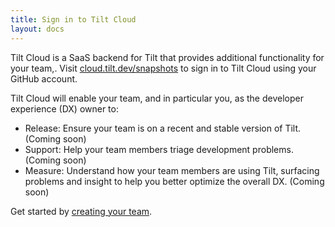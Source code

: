 ```yaml
---
title: Sign in to Tilt Cloud
layout: docs
---
```


Tilt Cloud is a SaaS backend for Tilt that provides additional functionality for your team,. Visit [cloud.tilt.dev/snapshots](https://cloud.tilt.dev/snapshots) to sign in to Tilt Cloud using your GitHub account.

Tilt Cloud will enable your team, and in particular you, as the developer experience (DX) owner to:
- Release: Ensure your team is on a recent and stable version of Tilt. (Coming soon)
- Support: Help your team members triage development problems. (Coming soon)
- Measure: Understand how your team members are using Tilt, surfacing problems and insight to help you better optimize the overall DX. (Coming soon)

Get started by [creating your team](/tilt_teams.html).
